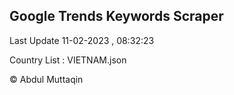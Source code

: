 

## Google Trends Keywords Scraper 
 
Last Update 11-02-2023 , 08:32:23

Country List :
VIETNAM.json



© Abdul Muttaqin 
